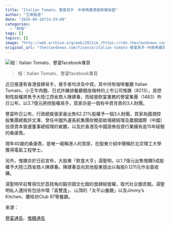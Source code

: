 ```yaml
---
title: "Italian Tomato、譽宴易手　中資再擴港餐飲業版圖"
author: "立場報道"
date: "2016-09-16T14:59:00"
categories:
  - "財經"
tags: []
topics: []
image: "http://web.archive.org/web/2021im_/https://cdn.thestandnews.com/media/photos/cache/restaurant_f0BIb_1200x0.png"
original_url: "thestandnews.com/finance/italian-tomato-譽宴易手-中資再擴港餐飲業版圖"
---
```

![相：Italian Tomato、譽宴facebook專頁](http://web.archive.org/web/2021im_/https://cdn.thestandnews.com/media/photos/cache/restaurant_f0BIb_1200x0.png)

> 相：Italian Tomato、譽宴facebook專頁

近日接連有香港食肆易手，接手者均涉及中資。其中持有咖啡餐廳 Italian Tomato、小王牛肉麵、日式炸豬排餐廳銀座梅林的上市公司惟膳（8213），其控制性股權將售予大陸江西省商人陳建春，而經營飲宴業務的譽宴集團（1483）昨日公布，以3.7億元將控股權易手，買家亦是一個有中資背景的3人財團。

譽宴昨日公布，行政總裁張家豪出售62.21%股權予一個3人財團，買家為國潤控股集團總裁許文澤、曾任中國外運長航集團財務部助理總經理及農銀國際（中國）投資資本營運董事總經理的崔鵬，以及於香港及中國證券投資行業擁有逾15年經驗的桑康喬。

現年40歲的桑康喬，是唯一報稱港人的買家，在股東介紹中聲稱於北京理工大學獲得電氣工程學士。

另外，惟膳亦於日前宣布，大股東「飲食大亨」湯聖明，以1.7億元出售惟饍5成股權予大陸江西省商人陳建春。陳建春並向其他股東提出以每股0.1211元作全面收購。

湯聖明早前奪得位於荔枝角的饒宗頤文化館的食肆經營權，取代社企銀杏館。湯聖明私人還持有包括中環「喜雙逢」、山頂的「太平山餐廳」以及Jimmy’s Kitchen、蘭桂坊Club 97等餐廳。

來源：

[譽宴通告](http://web.archive.org/web/20210628220452/http://www.hkexnews.hk/listedco/listconews/SEHK/2016/0915/LTN20160915672_C.pdf)、[惟饍通告](http://web.archive.org/web/20210628220452/http://www.hkexnews.hk/listedco/listconews/GEM/2016/0914/GLN20160914040_C.pdf)